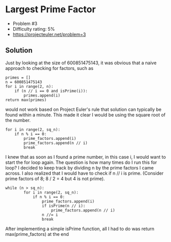 # Largest Prime Factor

* Problem #3
* Difficulty rating: 5%
* https://projecteuler.net/problem=3

## Solution

Just by looking at the size of 600851475143, it was obvious that a naive approach to checking for factors, such as 

```python3
primes = []
n = 600851475143
for i in range(2, n):
    if (n // i == 0 and isPrime(i)):
        primes.append(i)
return max(primes)
```

would not work based on Project Euler's rule that solution can typically be found within a minute. 
This made it clear I would be using the square root of the number.

```python3
for i in range(2, sq_n):
    if n % i == 0: 
        prime_factors.append(i)
        prime_factors.append(n // i)
        break 
```

I knew that as soon as I found a prime number, in this case i, I would want to start the for loop again. 
The question is how many times do I run this for loop? I decided to keep track by dividing n by the prime 
factors I came across. I also realized that I would have to check if n // i is prime. (Consider prime factors of 8; 8 / 2 = 4 but 4 is not prime).

```python3
while (n > sq_n):
        for i in range(2, sq_n):
            if n % i == 0: 
                prime_factors.append(i)
                if isPrime(n // i):
                    prime_factors.append(n // i)
                n //= i 
                break 
```

After implementing a simple isPrime function, all I had to do was return max(prime_factors) at the end 